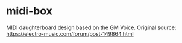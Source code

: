 # midi-box
MIDI daughterboard design based on the GM Voice. Original source: https://electro-music.com/forum/post-149864.html
